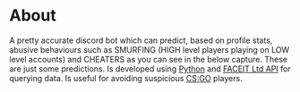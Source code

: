 # About

A pretty accurate discord bot which can predict, based on profile stats, abusive behaviours such as SMURFING (HIGH level players playing on LOW level accounts) and CHEATERS as you can see in the below capture. These are just some predictions. Is developed using [Python](https://www.python.org/) and [FACEIT Ltd API](https://developers.faceit.com/docs/tools/data-api) for querying data. Is useful for avoiding suspicious [CS:GO](https://blog.counter-strike.net/) players.
